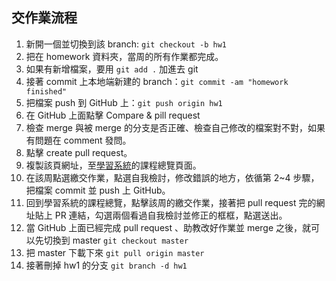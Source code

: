 ## 交作業流程
1. 新開一個並切換到該 branch: `git checkout -b hw1`
2. 把在 homework 資料夾，當周的所有作業都完成。
3. 如果有新增檔案，要用 `git add .` 加進去 git
4. 接著 commit 上本地端新建的 branch：`git commit -am "homework finished"`
5. 把檔案 push 到 GitHub 上：`git push origin hw1`
6. 在 GitHub 上面點擊 Compare & pill request
7. 檢查 merge 與被 merge 的分支是否正確、檢查自己修改的檔案對不對，如果有問題在 comment 發問。
8. 點擊 create pull request。
9. 複製該頁網址，至[學習系統](https://learning.lidemy.com/)的課程總覽頁面。
10. 在該周點選繳交作業，點選自我檢討，修改錯誤的地方，依循第 2~4 步驟，把檔案 commit 並 push 上 GitHub。
11. 回到學習系統的課程總覽，點擊該周的繳交作業，接著把 pull request 完的網址貼上 PR 連結，勾選兩個看過自我檢討並修正的框框，點選送出。
12. 當 GitHub 上面已經完成 pull request 、助教改好作業並 merge 之後，就可以先切換到 master `git checkout master`
13. 把 master 下載下來 `git pull origin master`
14. 接著刪掉 hw1 的分支 `git branch -d hw1`
